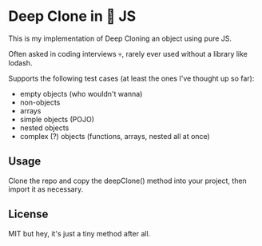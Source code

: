 # Deep Clone in 🍦 JS

This is my implementation of Deep Cloning an object using pure JS.

Often asked in coding interviews 💀, rarely ever used without a library like lodash.

Supports the following test cases (at least the ones I've thought up so far):

- empty objects (who wouldn't wanna)
- non-objects
- arrays
- simple objects (POJO)
- nested objects
- complex (?) objects (functions, arrays, nested all at once)

## Usage

Clone the repo and copy the deepClone() method into your project, then import it as necessary.

## License

MIT but hey, it's just a tiny method after all.
